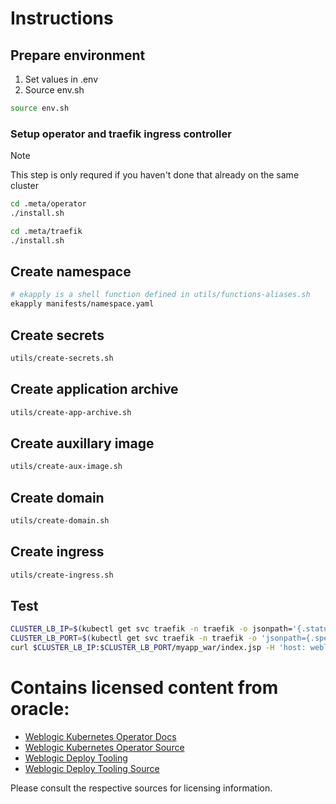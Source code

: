 # Instructions
## Prepare environment
1. Set values in .env
1. Source env.sh
```bash
source env.sh
```
### Setup operator and traefik ingress controller
> [!NOTE]
> This step is only requred if you haven't done that already on the same cluster

```bash
cd .meta/operator
./install.sh
```
```bash
cd .meta/traefik
./install.sh
```

## Create namespace
```bash
# ekapply is a shell function defined in utils/functions-aliases.sh
ekapply manifests/namespace.yaml
```

## Create secrets
```bash
utils/create-secrets.sh
```

## Create application archive
```bash
utils/create-app-archive.sh
```

## Create auxillary image
```bash
utils/create-aux-image.sh
```

## Create domain
```bash
utils/create-domain.sh
```

## Create ingress
```bash
utils/create-ingress.sh
```

## Test
```bash
CLUSTER_LB_IP=$(kubectl get svc traefik -n traefik -o jsonpath='{.status.loadBalancer.ingress[0].ip}')
CLUSTER_LB_PORT=$(kubectl get svc traefik -n traefik -o 'jsonpath={.spec.ports[?(@.name=="web")].port}')
curl $CLUSTER_LB_IP:$CLUSTER_LB_PORT/myapp_war/index.jsp -H 'host: weblogic-domain.weblogic-sample.sample'
```

# Contains licensed content from oracle:
- [Weblogic Kubernetes Operator Docs](https://oracle.github.io/weblogic-kubernetes-operator/)
- [Weblogic Kubernetes Operator Source](https://github.com/oracle/weblogic-kubernetes-operator)
- [Weblogic Deploy Tooling](https://oracle.github.io/weblogic-deploy-tooling)
- [Weblogic Deploy Tooling Source](https://github.com/oracle/weblogic-deploy-tooling)

Please consult the respective sources for licensing information.